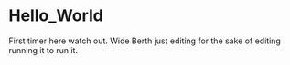 # Hello_World
First timer here watch out. Wide Berth 
just editing for the sake of editing running it to run it. 
